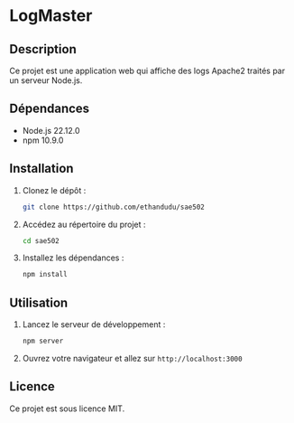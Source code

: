 # LogMaster

## Description
Ce projet est une application web qui affiche des logs Apache2 traités par un serveur Node.js.

## Dépendances
- Node.js 22.12.0
- npm 10.9.0

## Installation
1. Clonez le dépôt :
    ```bash
    git clone https://github.com/ethandudu/sae502
    ```
2. Accédez au répertoire du projet :
    ```bash
    cd sae502
    ```
3. Installez les dépendances :
    ```bash
    npm install
    ```

## Utilisation
1. Lancez le serveur de développement :
    ```bash
    npm server
    ```
2. Ouvrez votre navigateur et allez sur `http://localhost:3000`

## Licence
Ce projet est sous licence MIT.
